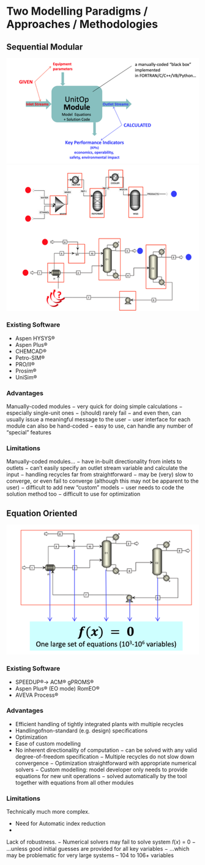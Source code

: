 # Two Modelling Paradigms / Approaches / Methodologies

## Sequential Modular
![Modular Process Unit Conceptual Diagram](modular_process_unit_conceptual_diagram.png)
![Sequential Modular Flowsheet](SM_flowsheet.png)

### Existing Software
- Aspen HYSYS®
- Aspen Plus®
- CHEMCAD®
- Petro-SIM®
- PRO/II® 
- Prosim® 
- UniSim®

### Advantages
Manually-coded modules
− very quick for doing simple calculations − especially single-unit ones
− (should) rarely fail
− and even then, can usually issue a meaningful message to the user
− user interface for each module can also be hand-coded − easy to use, can handle any number of “special” features

### Limitations
Manually-coded modules...
− have in-built directionality from inlets to outlets
− can’t easily specify an outlet stream variable and calculate the input
− handling recycles far from straightforward
− may be (very) slow to converge, or even fail to converge (although this may not be apparent to the user)
− difficult to add new “custom” models
− user needs to code the solution method too
− difficult to use for optimization

## Equation Oriented
![Equation Oriented Flowsheet](EO_flowsheet.png)

### Existing Software
- SPEEDUP®→ ACM® gPROMS®
- Aspen Plus® (EO mode) RomEO®
- AVEVA Process®

### Advantages
- Efficient handling of tightly integrated plants with multiple recycles
- Handlingofnon-standard (e.g. design) specifications
- Optimization
- Ease of custom modelling
- No inherent directionality of computation
− can be solved with any valid degree-of-freedom specification
− Multiple recycles do not slow down convergence
− Optimization straightforward with appropriate numerical solvers
− Custom modelling: model developer only needs to provide equations for new unit operations
− solved automatically by the tool together with equations from all other modules

### Limitations
Technically much more complex.
- Need for Automatic index reduction
- 

Lack of robustness.
− Numerical solvers may fail to solve system 𝑓(𝑥) = 0
− ...unless good initial guesses are provided for all key variables
− ...which may be problematic for very large systems – 104 to 106+ variables